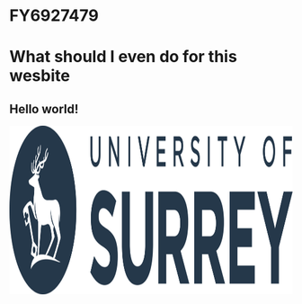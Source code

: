 # FY6927479
<!DOCTYPE html>
<html>
  <head>
    <h1>
      What should I even do for this wesbite
    </h1>
    <h2> Hello world! </h2>
  </head>
  <img src= "Webbanner2023.png" alt ="banner" width = "900" height = "300" />






















</html>
